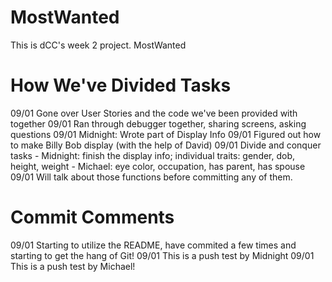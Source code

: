 # MostWanted
This is dCC's week 2 project.  MostWanted

# How We've Divided Tasks
09/01 Gone over User Stories and the code we've been provided with together
09/01 Ran through debugger together, sharing screens, asking questions
09/01 Midnight: Wrote part of Display Info
09/01 Figured out how to make Billy Bob display (with the help of David)
09/01 Divide and conquer tasks 
    - Midnight: finish the display info; individual traits: gender, dob, height, weight
    - Michael: eye color, occupation, has parent, has spouse
09/01 Will talk about those functions before committing any of them.


# Commit Comments
09/01 Starting to utilize the README, have commited a few times and starting to get the hang of Git!
09/01 This is a push test by Midnight
09/01 This is a push test by Michael!

